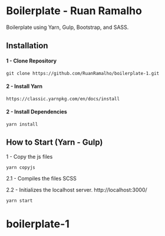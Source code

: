 # Boilerplate - Ruan Ramalho

Boilerplate using Yarn, Gulp, Bootstrap, and SASS.

## Installation

#### 1 - Clone Repository

```
git clone https://github.com/RuanRamalho/boilerplate-1.git
```

#### 2 - Install Yarn

```
https://classic.yarnpkg.com/en/docs/install
```

#### 2 - Install Dependencies

```
yarn install
```

## How to Start (Yarn - Gulp)

1 - Copy the js files

```
yarn copyjs
```

2.1 - Compiles the files SCSS

2.2 - Initializes the localhost server.
http://localhost:3000/

```
yarn start
```

# boilerplate-1
